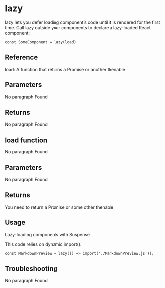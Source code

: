 # lazy

lazy lets you defer loading component’s code until it is rendered for the first time.
Call lazy outside your components to declare a lazy-loaded React component:

```
const SomeComponent = lazy(load)
```

## Reference 

load: A function that returns a Promise or another thenable

## Parameters

No paragraph Found

## Returns

No paragraph Found

## load function 

No paragraph Found

## Parameters

No paragraph Found

## Returns

You need to return a Promise or some other thenable 

## Usage

Lazy-loading components with Suspense

This code relies on dynamic import().

```
const MarkdownPreview = lazy(() => import('./MarkdownPreview.js'));
```

## Troubleshooting

No paragraph Found


